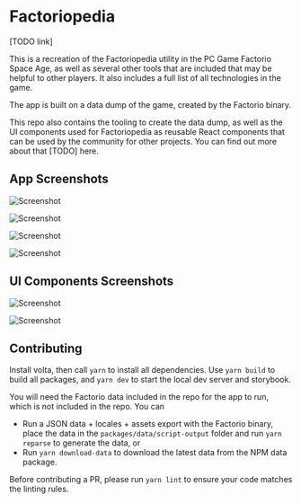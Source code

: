 # Factoriopedia

[TODO link]

This is a recreation of the Factoriopedia utility in the PC Game Factorio
Space Age, as well as several other tools that are included that may be helpful
to other players. It also includes a full list of all technologies in the game.

The app is built on a data dump of the game, created by the Factorio binary.

This repo also contains the tooling to create the data dump, as well as the
UI components used for Factoriopedia as reusable React components that can be
used by the community for other projects. You can find out more about that
[TODO] here.

## App Screenshots

![Screenshot](https://imgur.com/M2FE87V.png)

![Screenshot](https://imgur.com/BfZFguK.png)

![Screenshot](https://imgur.com/vZ8CrI4.png)

![Screenshot](https://imgur.com/hFZPU3u.png)

## UI Components Screenshots

![Screenshot](https://imgur.com/xam62go.png)

![Screenshot](https://imgur.com/nB8Y2WJ.png)

## Contributing

Install volta, then call `yarn` to install all dependencies.
Use `yarn build` to build all packages, and `yarn dev` to start
the local dev server and storybook.

You will need the Factorio data included in the repo for the app
to run, which is not included in the repo. You can

- Run a JSON data + locales + assets export with the Factorio binary,
  place the data in the `packages/data/script-output` folder and
  run `yarn reparse` to generate the data, or
- Run `yarn download-data` to download the latest data from the
  NPM data package.

Before contributing a PR, please run `yarn lint` to ensure your
code matches the linting rules.